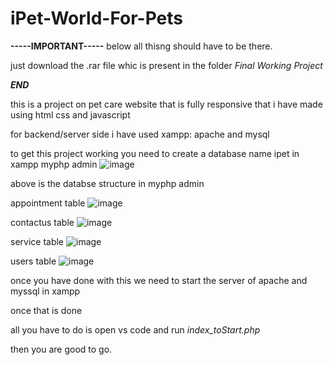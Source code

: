 # iPet-World-For-Pets


____________________________________-----IMPORTANT-----____________________________________
below all thisng should have to be there.

just download the .rar file whic is present in the folder *Final Working Project*


____________________________________***END***____________________________________



this is a project on pet care website that is fully responsive that i have made using html css and javascript

for backend/server side i have used xampp: apache and mysql

to get this project working you need to create a database name ipet in xampp myphp admin
![image](https://user-images.githubusercontent.com/47049866/229561534-1589a356-8b98-4900-a47a-1528883a9e99.png)

above is the databse structure in myphp admin

appointment table
![image](https://user-images.githubusercontent.com/47049866/229561848-c6e528e7-98c1-484e-8c1e-c4e70efe21b4.png)


contactus table
![image](https://user-images.githubusercontent.com/47049866/229562023-51e92513-c451-48cd-8056-c8af98a102a1.png)


service table
![image](https://user-images.githubusercontent.com/47049866/229562101-0f55dab2-c83f-4b37-b4e2-1eecd0e9fcf7.png)


users table
![image](https://user-images.githubusercontent.com/47049866/229562219-55a46231-40fe-41e6-892b-18d56d545e98.png)




once you have done with this we need to start the server of apache and myssql in xampp

once that is done

all you have to do is open vs code and run *index_toStart.php*

then you are good to go.
